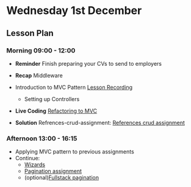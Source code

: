 # Wednesday 1st December

## Lesson Plan

### Morning 09:00 - 12:00

+ **Reminder** Finish preparing your CVs to send to employers
+ **Recap** Middleware
+ Introduction to MVC Pattern [Lesson Recording](https://drive.google.com/file/d/1mcWS1A7ADHfYwhtY4YHkB1ZxZm5Z4Kbt/view?usp=sharing)
  + Setting up Controllers

+ **Live Coding** [Refactoring to MVC](https://github.com/GillesDCI/project-order-management-mvc-example)

+ **Solution** Refrences-crud-assignment: [References crud assignment](https://github.com/GillesDCI/references-crud-assignment-solution-excluding-bonus)

### Afternoon 13:00 - 16:15

+ Applying MVC pattern to previous assignments
+ Continue:
  + [Wizards](https://github.com/FrancoSpeziali/db-wizards)
  + [Pagination assignment](https://github.com/FrancoSpeziali/db-pagination)
  + (optional)[Fullstack pagination](https://github.com/FrancoSpeziali/fullstack-pagination)
